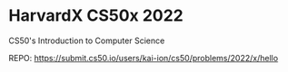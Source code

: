# HarvardX CS50x 2022
 CS50's Introduction to Computer Science

REPO: https://submit.cs50.io/users/kai-ion/cs50/problems/2022/x/hello
